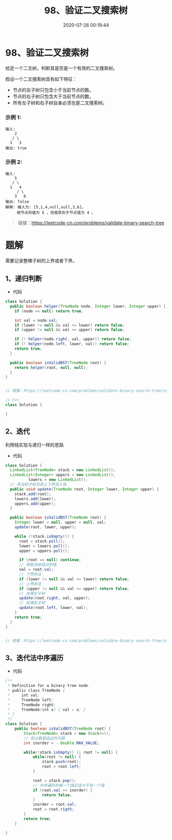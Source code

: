 ﻿---
title: 98、验证二叉搜索树
categories:
- leetcode
tags:
  - null
date: 2020-07-26 00:19:44
---

#  98、验证二叉搜索树
给定一个二叉树，判断其是否是一个有效的二叉搜索树。

假设一个二叉搜索树具有如下特征：

- 节点的左子树只包含小于当前节点的数。
- 节点的右子树只包含大于当前节点的数。
- 所有左子树和右子树自身必须也是二叉搜索树。
### 示例 1:
```
输入:
    2
   / \
  1   3
输出: true
```
### 示例 2:
```
输入:
    5
   / \
  1   4
     / \
    3   6
输出: false
解释: 输入为: [5,1,4,null,null,3,6]。
     根节点的值为 5 ，但是其右子节点值为 4 。
```

> 链接：https://leetcode-cn.com/problems/validate-binary-search-tree

# 题解
需要记录整棵子树的上界或者下界。
## 1、递归判断

- 代码
```java
class Solution {
  public boolean helper(TreeNode node, Integer lower, Integer upper) {
    if (node == null) return true;

    int val = node.val;
    if (lower != null && val <= lower) return false;
    if (upper != null && val >= upper) return false;

    if (! helper(node.right, val, upper)) return false;
    if (! helper(node.left, lower, val)) return false;
    return true;
  }

  public boolean isValidBST(TreeNode root) {
    return helper(root, null, null);
  }
}


// 链接：https://leetcode-cn.com/problems/validate-binary-search-tree/solution/yan-zheng-er-cha-sou-suo-shu-by-leetcode/

```

```cpp
// C++
class Solution {

}
```
## 2、迭代
利用栈实现与递归一样的思路
- 代码
```java
class Solution {
  LinkedList<TreeNode> stack = new LinkedList();
  LinkedList<Integer> uppers = new LinkedList(),
          lowers = new LinkedList();
  // 将当前子树及其上下界加入栈  
  public void update(TreeNode root, Integer lower, Integer upper) {
    stack.add(root);
    lowers.add(lower);
    uppers.add(upper);
  }

  public boolean isValidBST(TreeNode root) {
    Integer lower = null, upper = null, val;
    update(root, lower, upper);

    while (!stack.isEmpty()) {
      root = stack.poll();
      lower = lowers.poll();
      upper = uppers.poll();

      if (root == null) continue;
      // 获取当前结点的值
      val = root.val;
      // 下界非法
      if (lower != null && val <= lower) return false;
      // 上界非法
      if (upper != null && val >= upper) return false;
      // 处理左子树
      update(root.right, val, upper);
      // 处理右子树
      update(root.left, lower, val);
    }
    return true;
  }
}


// 链接：https://leetcode-cn.com/problems/validate-binary-search-tree/solution/yan-zheng-er-cha-sou-suo-shu-by-leetcode/

```
## 3、迭代法中序遍历

- 代码
```java
/**
 * Definition for a binary tree node.
 * public class TreeNode {
 *     int val;
 *     TreeNode left;
 *     TreeNode right;
 *     TreeNode(int x) { val = x; }
 * }
 */
class Solution {
    public boolean isValidBST(TreeNode root) {
        Stack<TreeNode> stack = new Stack<>();
        // 防止数值溢出的问题
        int inorder = - Double.MAX_VALUE;

        while(!stack.isEmpty() || root != null) {
            while(root != null) {
                stack.push(root);
                root = root.left;
            }

            root = stack.pop();
            // 中序遍历的每一个值应该大于前一个值
            if (root.val <= inorder) {
                return false;
            }
            inorder = root.val;
            root = root.rigth;
        }
        return true;
    }

}
```